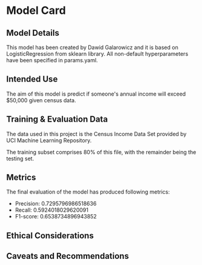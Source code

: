 # Model Card

## Model Details
This model has been created by Dawid Galarowicz and it is based on LogisticRegression from sklearn library. All non-default hyperparameters have been specified in params.yaml.

## Intended Use
The aim of this model is predict if someone's annual income will exceed $50,000 given census data.

## Training & Evaluation Data
The data used in this project is the Census Income Data Set provided by UCI Machine Learning Repository. 

The training subset comprises 80% of this file, with the remainder being the testing set.

## Metrics
The final evaluation of the model has produced following metrics:
- Precision: 0.7295796986518636
- Recall: 0.5924018029620091
- F1-score: 0.6538734896943852

## Ethical Considerations


## Caveats and Recommendations
